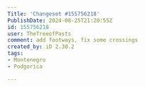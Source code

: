 ```yaml
---
Title: 'Changeset #155756218'
PublishDate: 2024-08-25T21:20:55Z
id: 155756218
user: TheTreeofPasts
comment: add footways, fix some crossings
created_by: iD 2.30.2
tags:
- Montenegro
- Podgorica

---
```

